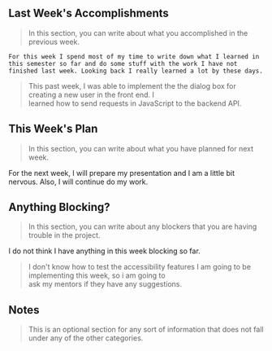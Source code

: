 ## Last Week's Accomplishments

> In this section, you can write about what you accomplished in the previous week.

    For this week I spend most of my time to write down what I learned in this semester so far and do some stuff with the work I have not finished last week. Looking back I really learned a lot by these days.

> This past week, I was able to implement the the dialog box for creating a new user in the front end. I \
> learned how to send requests in JavaScript to the backend API.

## This Week's Plan

> In this section, you can write about what you have planned for next week.

For the next week, I will prepare my presentation and I am a little bit nervous. Also, I will continue do my work.

## Anything Blocking?

> In this section, you can write about any blockers that you are having trouble in the project.

I do not think I have anything in this week blocking so far.

> I don't know how to test the accessibility features I am going to be implementing this week, so i am going to \
> ask my mentors if they have any suggestions.

## Notes

> This is an optional section for any sort of information that does not fall under any of the other categories.
